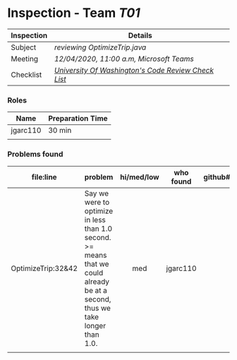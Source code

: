 # Inspection - Team *T01*

| Inspection | Details |
| ----- | ----- |
| Subject | *reviewing OptimizeTrip.java* |
| Meeting | *12/04/2020, 11:00 a.m, Microsoft Teams* |
| Checklist | *[University Of Washington's Code Review Check List](https://www.google.com/url?sa=t&rct=j&q=&esrc=s&source=web&cd=&ved=2ahUKEwilifury7TsAhXaGM0KHTllA_oQFjAGegQIARAC&url=https%3A%2F%2Fcourses.cs.washington.edu%2Fcourses%2Fcse403%2F12wi%2Fsections%2F12wi_code_review_checklist.pdf&usg=AOvVaw1FYJUky_S6za5HoAUkwXai)* |

### Roles

| Name | Preparation Time |
| ---- | ---- |
|  jgarc110|  30 min|
|  |  |

### Problems found

| file:line | problem | hi/med/low | who found | github#  |
| --- | --- | :---: | :---: | --- |
|  OptimizeTrip:32&42| Say we were to optimize in less than 1.0 second. >= means that we could already be at a second, thus we take longer than 1.0.| med | jgarc110| |
|  | | | | |
